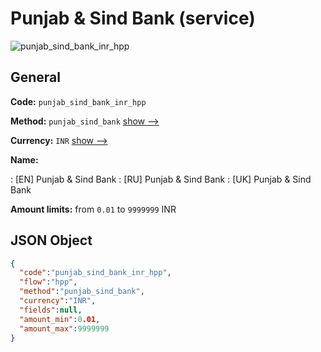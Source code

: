 
# Punjab & Sind Bank (service) 
![punjab_sind_bank_inr_hpp](https://static.openfintech.io/payment_methods/punjab_sind_bank_inr_hpp/logo.svg?w=400&c=v0.59.26#w200)  

## General 
 
**Code:** `punjab_sind_bank_inr_hpp` 
 
**Method:** `punjab_sind_bank` 
 [show -->](/payment-methods/punjab_sind_bank/) 
 
**Currency:** `INR` [show -->](/currencies/INR/) 
 
**Name:** 
 
:	[EN] Punjab & Sind Bank 
:	[RU] Punjab & Sind Bank 
:	[UK] Punjab & Sind Bank 
 
**Amount limits:** from `0.01` to `9999999` INR 

## JSON Object 

```json
{
  "code":"punjab_sind_bank_inr_hpp",
  "flow":"hpp",
  "method":"punjab_sind_bank",
  "currency":"INR",
  "fields":null,
  "amount_min":0.01,
  "amount_max":9999999
}
```  
